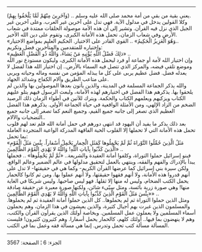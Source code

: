------------------------------------------------------------------------

(وَآخَرِينَ مِنْهُمْ لَمَّا يَلْحَقُوا بِهِمْ) .. يعني بقية من بقي من أمة محمد صلى الله
عليه وسلم.  
وكلا القولين يدخل في مدلول الآية. فهي تدل على آخرين غير العرب. وعلى
آخرين غير الجيل الذي نزل فيه القرآن. وتشير إلى أن هذه الأمة موصولة
الحلقات ممتدة في شعاب الأرض وفي شعاب الزمان، تحمل هذه الأمانة الكبرى،
وتقوم على دين الله الأخير.  
«وَهُوَ الْعَزِيزُ الْحَكِيمُ» .. القوي القادر على الاختيار. الحكيم العليم بمواضع
الاختيار..  
واختياره للمتقدمين والمتأخرين فضل وتكريم:  
«ذلِكَ فَضْلُ اللَّهِ يُؤْتِيهِ مَنْ يَشاءُ، وَاللَّهُ ذُو الْفَضْلِ الْعَظِيمِ» ..  
وإن اختيار الله لأمة أو جماعة أو فرد ليحمل هذه الأمانة الكبرى، وليكون
مستودع نور الله وموضع تلقي فيضه، والمركز الذي تتصل فيه السماء بالأرض..
إن اختيار الله هذا لفضل لا يعدله فضل. فضل عظيم يربى على كل ما يبذله
المؤمن من نفسه وماله وحياته ويربى على متاعب الطريق وآلام الكفاح وشدائد
الجهاد.  
والله يذكر الجماعة المسلمة في المدينة، والذين يأتون بعدها الموصولين بها
والذين لم يلحقوا بها. يذكرهم هذا الفضل في اختيارهم لهذه الأمانة، ولبعث
الرسول فيهم يتلو عليهم الكتاب ويزكيهم ويعلمهم الكتاب والحكمة. ويترك
للآتين في أطواء الزمان ذلك الرصيد الضخم من الزاد الإلهي، ومن الأمثلة
الواقعية في حياة الجماعة الأولى. يذكرهم هذا الفضل العظيم الذي تصغر إلى
جانبه جميع القيم، وجميع النعم كما تصغر إلى جانبه جميع التضحيات
والآلام..  
بعد ذلك يذكر ما يفيد أن اليهود قد انتهى دورهم في حمل أمانة الله فلم تعد
لهم قلوب تحمل هذه الأمانة التي لا تحملها إلا القلوب الحية الفاقهة
المدركة الواعية المتجردة العاملة بما تحمل:  
«مَثَلُ الَّذِينَ حُمِّلُوا التَّوْراةَ ثُمَّ لَمْ يَحْمِلُوها كَمَثَلِ الْحِمارِ يَحْمِلُ أَسْفاراً. بِئْسَ مَثَلُ
الْقَوْمِ الَّذِينَ كَذَّبُوا بِآياتِ اللَّهِ! وَاللَّهُ لا يَهْدِي الْقَوْمَ الظَّالِمِينَ» ..  
فبنو إسرائيل حملوا التوراة، وكلفوا أمانة العقيدة والشريعة.. «ثُمَّ لَمْ
يَحْمِلُوها» .. فحملها يبدأ بالإدراك والفهم والفقه، وينتهي بالعمل لتحقيق
مدلولها في عالم الضمير وعالم الواقع. ولكن سيرة بني إسرائيل كما عرضها
القرآن الكريم- وكما هي في حقيقتها- لا تدل على أنهم قدروا هذه الأمانة،
ولا أنهم فقهوا حقيقتها، ولا أنهم عملوا بها. ومن ثم كانوا كالحمار يحمل
الكتب الضخام، وليس له منها إلا ثقلها. فهو ليس صاحبها. وليس شريكا في
الغاية منها! وهي صورة زرية بائسة، ومثل سيّىء شائن، ولكنها صورة معبرة عن
حقيقة صادقة «بِئْسَ مَثَلُ الْقَوْمِ الَّذِينَ كَذَّبُوا بِآياتِ اللَّهِ وَاللَّهُ لا يَهْدِي الْقَوْمَ
الظَّالِمِينَ» ..  
ومثل الذين حملوا التوراة ثم لم يحملوها.. كل الذين حملوا أمانة العقيدة ثم
لم يحملوها. والمسلمون الذين غبرت بهم أجيال كثيرة، والذين يعيشون في هذا
الزمان، وهم يحملون أسماء المسلمين ولا يعملون عمل المسلمين. وبخاصة أولئك
الذين يقرأون القرآن والكتب، وهم لا ينهضون بما فيها.. أولئك كلهم، كالحمار
يحمل أسفارا. وهم كثيرون كثيرون! فليست المسألة مسألة كتب تحمل وتدرس. إنما
هي مسألة فقه وعمل بما في الكتب.

------------------------------------------------------------------------

الجزء: 6 ¦ الصفحة: 3567
